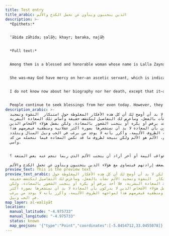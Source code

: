 ```yaml
---
title: Test entry
title_arabic: الذين يتجنبون وينأون عن تحمل الكدح والألم
description: >-
  *Epithets:*


  ‘ābida zāhida; ṣalāḥ; khayr; baraka, najāḥ


  *Full text:*


  Among them is a blessed and honorable woman whose name is Lalla Zaynab, daughter of the honorable sayyid, the well-known and exalted Mūlāy Idrīs Ibn Mūlāy Abī al-Ḥasan ‘Alī al-Ḥasanī al-Idrīsī al-Jawṭī al-‘Amrānī al-Tūnisī, who is buried in the happy shrine previously mentioned \[ v1: 14].


  She was—may God have mercy on her—an ascetic servant, which is indicated by her righteousness, as well as her goodness, blessing, and success. At night, she would leave the house with her female cousins to perform ziyāra at the Idrīsī shrine. One time, she was passing by a small shop—where she is currently buried—and she said: “Look at this house which my lord gave to me!” When she died, they buried her by the shop, as it was considered among her miracles.


  I do not know now about her biography nor her death, except that it—and God knows best—was in the middle of the second century after the millennium. She was alive during the entire month of Rajab of the year 1120 hijrī \[1708 miladī]. Her tomb is by the small shop near the Idrīsī shrine, and it is the meeting place for Dār al-Qayṭūn.


  People continue to seek blessings from her even today. However, they call her by the name of “Lalla Kanza,” as some among the ignorant common people and women who are not told history nor genealogy mistakenly believe that she is al-Sayyida Kanza, mother of our saint Idrīs of the Banī Fez. Yet, I learned from one of her honorable relatives who was more knowledgeable of her accounts and who tended her shrine [*ḍarīḥ*] that her name is Zaynab and that she is the daughter of Mūlāy Idrīs, son of Mūlāy ‘Alī, as we mentioned previously. I also learned that her husband was the favored sharīf, Mūlāy ‘Abd Allah, son of Mūlāy Āḥmad al-Ḥasanī al-Idrīsī al-Jawṭī, also from her lineage. The relative who tended her tomb also informed me of documents he had written containing some information about her and her husband’s affairs—only God knows best.
description_arabic: >-
  لكن لا بد أن أوضح لك أن كل هذه الأفكار المغلوطة حول استنكار  النشوة وتمجيد
  الألم نشأت بالفعل، وسأعرض لك التفاصيل لتكتشف حقيقة وأساس تلك السعادة البشرية،
  فلا أحد يرفض أو يكره أو يتجنب الشعور بالسعادة، ولكن بفضل هؤلاء الأشخاص الذين
  لا يدركون بأن السعادة لا بد أن نستشعرها بصورة أكثر عقلانية ومنطقية فيعرضهم هذا
  لمواجهة الظروف الأليمة، وأكرر بأنه لا يوجد من يرغب في الحب ونيل المنال ويتلذذ
  بالآلام، الألم هو الألم ولكن نتيجة لظروف ما قد تكمن السعاده فيما نتحمله من كد
  وأسي.


  و سأعرض مثال حي لهذا، من منا لم يتحمل جهد بدني شاق إلا من أجل الحصول على ميزة أو فائدة؟ ولكن من لديه الحق أن ينتقد شخص ما أراد أن يشعر بالسعادة التي لا تشوبها عواقب أليمة أو آخر أراد أن يتجنب الألم الذي ربما تنجم عنه بعض المتعة ؟ 

  علي الجانب الآخر نشجب ونستنكر هؤلاء الرجال المفتونون بنشوة اللحظة الهائمون في رغباتهم فلا يدركون ما يعقبها من الألم والأسي المحتم، واللوم كذلك يشمل هؤلاء الذين أخفقوا في واجباتهم نتيجة لضعف إرادتهم فيتساوي مع هؤلاء الذين يتجنبون وينأون عن تحمل الكدح والألم .
preview_text: This is the preview text
preview_text_arabic: لكن لا بد أن أوضح لك أن كل هذه الأفكار المغلوطة حول
  استنكار  النشوة وتمجيد الألم نشأت بالفعل، وسأعرض لك التفاصيل لتكتشف حقيقة
  وأساس تلك السعادة البشرية، فلا أحد يرفض أو يكره أو يتجنب الشعور بالسعادة، ولكن
  بفضل هؤلاء الأشخاص الذين لا يدركون بأن السعادة لا بد أن نستشعرها بصورة أكثر
  عقلانية ومنطقية فيعرضهم هذا لمواجهة الظروف الأليمة، وأكرر بأنه لا يوجد من يرغب
  في الحب ونيل.
map_layer: al-waliyāt
location:
  manual_latitude: "-4.975733"
  manual_longitude: "-4.975733"
  status: known
  map_geojson: '{"type":"Point","coordinates":[-5.0454712,33.0455078]}'
---
```

